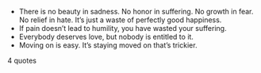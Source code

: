  - There is no beauty in sadness. No honor in suffering. No growth in fear. No relief in hate. It’s just a waste of perfectly good happiness.
 - If pain doesn’t lead to humility, you have wasted your suffering.
 - Everybody deserves love, but nobody is entitled to it.
 - Moving on is easy. It’s staying moved on that’s trickier.

4 quotes